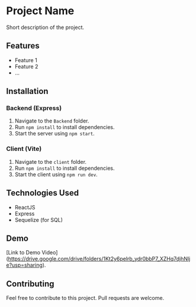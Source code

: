 # Project Name

Short description of the project.

## Features

- Feature 1
- Feature 2
- ...

## Installation

### Backend (Express)

1. Navigate to the `Backend` folder.
2. Run `npm install` to install dependencies.
3. Start the server using `npm start`.

### Client (Vite)

1. Navigate to the `client` folder.
2. Run `npm install` to install dependencies.
3. Start the client using `npm run dev`.

## Technologies Used

- ReactJS
- Express
- Sequelize (for SQL)

## Demo

[Link to Demo Video] (https://drive.google.com/drive/folders/1Kt2y6pelrb_ydr0bbP7_XZHq7djhNlje?usp=sharing).

## Contributing

Feel free to contribute to this project. Pull requests are welcome.


